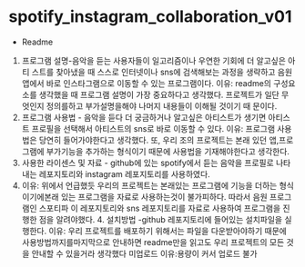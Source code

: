 # spotify_instagram_collaboration_v01
- Readme
1. 프로그램 설명-음악을 듣는 사용자들이 일고리즘이나 우연한 기회에 더 알고싶은 아티
스트를 찾아냈을 때 스스로 인터넷이나 sns에 검색해보는 과정을 생략하고 음원 앱에서
바로 인스타그램으로 이동할 수 있는 프로그램이다. 이유: readme의 구성요소를 생각했을 때 프로그램 설명이 가장 중요하다고 생각했다. 프로젝트가 일단 무엇인지 정의를하고 부가설명을해야 나머지 내용들이 이해될 것이기 때
문이다.
2. 프로그램 사용법 - 음악을 듣다 더 궁금하거나 알고싶은 아티스트가 생기면 아티스트
프로필을 선택해서 아티스트의 sns로 바로 이동할 수 있다. 이유: 프로그램 사용법은 당연히 들어가야한다고 생각했다. 또, 우리 조의 프로젝트는 본래 있던 앱,프로그램에 부가기능을 추가하는 형식이기 때문에 사용법을 기재해야한다고 생각한다.
3. 사용한 라이센스 및 자료 - github에 있는 spotify에서 듣는 음악을 프로필로 나타내는 레포지토리와 instagram 레포지토리를 사용하였다.
4. 이유: 위에서 언급했듯 우리의 프로젝트는 본래있는 프로그램에 기능을 더하는 형식이기에본래 있는 프로그램을 자료로 사용하는것이 불가피하다. 따라서 음원 프로그램인 스포티파
이 레포지토리와 sns 레포지토리를 자료로 사용하여 프로그램을 진행한 점을 알려야했다. 4. 설치방법 -github 레포지토리에 들어있는 설치파일을 실행한다. 이유: 우리 프로젝트를 배포하기 위해서는 파일을 다운받아야하기 때문에 사용방법까지를마지막으로 안내하면 readme만을 읽고도 우리 프로젝트의 모든 것을 안내할 수 있을거라 생각했다
미업로드 이유:용량이 커서 업로드 불가
